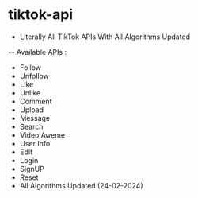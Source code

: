 # tiktok-api

- Literally All TikTok APIs With All Algorithms Updated

-- Available APIs :
- Follow
- Unfollow
- Like
- Unlike
- Comment
- Upload
- Message
- Search
- Video Aweme
- User Info
- Edit
- Login
- SignUP
- Reset
- All Algorithms Updated (24-02-2024)
